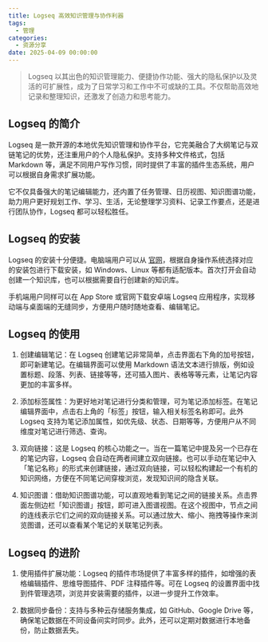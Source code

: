 ```yaml
---
title: Logseq 高效知识管理与协作利器
tags:
  - 管理
categories:
  - 资源分享
date: 2025-04-09 00:00:00
---
```


> Logseq 以其出色的知识管理能力、便捷协作功能、强大的隐私保护以及灵活的可扩展性，成为了日常学习和工作中不可或缺的工具。不仅帮助高效地记录和整理知识，还激发了创造力和思考能力。

<!-- more -->

## Logseq 的简介

Logseq 是一款开源的本地优先知识管理和协作平台，它完美融合了大纲笔记与双链笔记的优势，还注重用户的个人隐私保护。支持多种文件格式，包括 Markdown 等，满足不同用户写作习惯，同时提供了丰富的插件生态系统，用户可以根据自身需求扩展功能。

它不仅具备强大的笔记编辑能力，还内置了任务管理、日历视图、知识图谱功能，助力用户更好规划工作、学习、生活，无论整理学习资料、记录工作要点，还是进行团队协作，Logseq 都可以轻松胜任。

## Logseq 的安装

Logseq 的安装十分便捷。电脑端用户可以从 [官网](https://logseq.com/)，根据自身操作系统选择对应的安装包进行下载安装，如 Windows、Linux 等都有适配版本。首次打开会自动创建一个知识库，也可以根据需要自行创建新的知识库。

手机端用户同样可以在 App Store 或官网下载安卓端 Logseq 应用程序，实现移动端与桌面端的无缝同步，方便用户随时随地查看、编辑笔记。

## Logseq 的使用

1. 创建编辑笔记：在 Logseq 创建笔记非常简单，点击界面右下角的加号按钮，即可新建笔记。在编辑界面可以使用 Markdown 语法文本进行排版，例如设置标题、段落、列表、链接等等，还可插入图片、表格等等元素，让笔记内容更加的丰富多样。

2. 添加标签属性：为更好地对笔记进行分类和管理，可为笔记添加标签。在笔记编辑界面中，点击右上角的「标签」按钮，输入相关标签名称即可。此外 Logseq 支持为笔记添加属性，如优先级、状态、日期等等，方便用户从不同维度对笔记进行筛选、查询。

3. 双向链接：这是 Logseq 的核心功能之一。当在一篇笔记中提及另一个已存在的笔记内容，Logseq 会自动在两者间建立双向链接。也可以手动在笔记中入「笔记名称」的形式来创建链接，通过双向链接，可以轻松构建起一个有机的知识网络，方便在不同笔记间穿梭浏览，发现知识间的隐含关联。

4. 知识图谱：借助知识图谱功能，可以直观地看到笔记之间的链接关系。点击界面左侧边栏「知识图谱」按钮，即可进入图谱视图。在这个视图中，节点之间的连线表示它们之间的双向链接关系。可以通过放大、缩小、拖拽等操作来浏览图谱，还可以查看某个笔记的关联笔记列表。

## Logseq 的进阶

1. 使用插件扩展功能：Logseq 的插件市场提供了丰富多样的插件，如增强的表格编辑插件、思维导图插件、PDF 注释插件等。可在 Logseq 的设置界面中找到件管理选项，浏览并安装需要的插件，以进一步提升工作效率。

2. 数据同步备份：支持与多种云存储服务集成，如 GitHub、Google Drive 等，确保笔记数据在不同设备间实时同步。此外，还可以定期对数据进行本地备份，防止数据丢失。